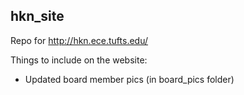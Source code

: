 ## hkn_site

Repo for http://hkn.ece.tufts.edu/

Things to include on the website:
- Updated board member pics (in board_pics folder)

